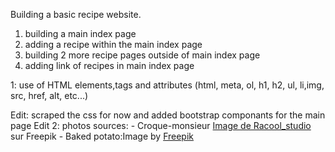 Building a basic recipe website.

1) building a main index page  
2) adding a recipe within the main index page
3) building 2 more recipe pages outside of main index page
3) adding link of recipes in main index page


1: use of HTML elements,tags and attributes
(html, meta, ol, h1, h2, ul, li,img, src, href, alt, etc...)

Edit: scraped the css for now and added bootstrap componants for the main page
Edit 2: photos sources: - Croque-monsieur <a href="https://fr.freepik.com/photos-gratuite/sandwich-au-fromage-fondu_7498132.htm#query=sandwich%20au%20fromage&position=22&from_view=keyword&track=ais&uuid=468bdda4-53ce-4283-807b-2eb0040d12e5">Image de Racool_studio</a> sur Freepik
			- Baked potato:Image by <a href="https://www.freepik.com/free-photo/cooked-potatoes-wooden-board_7534612.htm">Freepik</a>